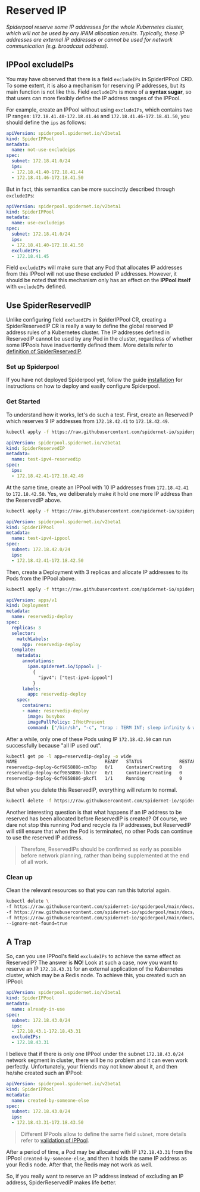 # Reserved IP

*Spiderpool reserve some IP addresses for the whole Kubernetes cluster, which will not be used by any IPAM allocation results. Typically, these IP addresses are external IP addresses or cannot be used for network communication (e.g. broadcast address).*

## IPPool excludeIPs

You may have observed that there is a field `excludeIPs` in SpiderIPPool CRD. To some extent, it is also a mechanism for reserving IP addresses, but its main function is not like this. Field `excludeIPs` is more of a **syntax sugar**, so that users can more flexibly define the IP address ranges of the IPPool.

For example, create an IPPool without using `excludeIPs`, which contains two IP ranges: `172.18.41.40-172.18.41.44` and `172.18.41.46-172.18.41.50`, you should define the `ips` as follows:

```yaml
apiVersion: spiderpool.spidernet.io/v2beta1
kind: SpiderIPPool
metadata:
  name: not-use-excludeips
spec:
  subnet: 172.18.41.0/24
  ips:
  - 172.18.41.40-172.18.41.44
  - 172.18.41.46-172.18.41.50
```

But in fact, this semantics can be more succinctly described through `excludeIPs`:

```yaml
apiVersion: spiderpool.spidernet.io/v2beta1
kind: SpiderIPPool
metadata:
  name: use-excludeips
spec:
  subnet: 172.18.41.0/24
  ips:
  - 172.18.41.40-172.18.41.50
  excludeIPs:
  - 172.18.41.45
```

Field `excludeIPs` will make sure that any Pod that allocates IP addresses from this IPPool will not use these excluded IP addresses. However, it should be noted that this mechanism only has an effect on the **IPPool itself** with `excludeIPs` defined.

## Use SpiderReservedIP

Unlike configuring field `excluedIPs` in SpiderIPPool CR, creating a SpiderReservedIP CR is really a way to define the global reserved IP address rules of a Kubernetes cluster. The IP addresses defined in ReservedIP cannot be used by any Pod in the cluster, regardless of whether some IPPools have inadvertently defined them. More details refer to [definition of SpiderReservedIP](https://github.com/spidernet-io/spiderpool/blob/main/docs/reference/crd-spiderreservedip.md).

### Set up Spiderpool

If you have not deployed Spiderpool yet, follow the guide [installation](https://github.com/spidernet-io/spiderpool/blob/main/docs/usage/install.md) for instructions on how to deploy and easily configure Spiderpool.

### Get Started

To understand how it works, let's do such a test. First, create an ReservedIP which reserves 9 IP addresses from `172.18.42.41` to `172.18.42.49`.

```bash
kubectl apply -f https://raw.githubusercontent.com/spidernet-io/spiderpool/main/docs/example/reserved-ip/test-ipv4-reservedip.yaml
```

```yaml
apiVersion: spiderpool.spidernet.io/v2beta1
kind: SpiderReservedIP
metadata:
  name: test-ipv4-reservedip
spec:
  ips:
  - 172.18.42.41-172.18.42.49
```

At the same time, create an IPPool with 10 IP addresses from `172.18.42.41` to `172.18.42.50`. Yes, we deliberately make it hold one more IP address than the ReservedIP above.

```bash
kubectl apply -f https://raw.githubusercontent.com/spidernet-io/spiderpool/main/docs/example/reserved-ip/test-ipv4-ippool.yaml
```

```yaml
apiVersion: spiderpool.spidernet.io/v2beta1
kind: SpiderIPPool
metadata:
  name: test-ipv4-ippool
spec:
  subnet: 172.18.42.0/24
  ips:
  - 172.18.42.41-172.18.42.50
```

Then, create a Deployment with 3 replicas and allocate IP addresses to its Pods from the IPPool above.

```bash
kubectl apply -f https://raw.githubusercontent.com/spidernet-io/spiderpool/main/docs/example/reserved-ip/reservedip-deploy.yaml
```

```yaml
apiVersion: apps/v1
kind: Deployment
metadata:
  name: reservedip-deploy
spec:
  replicas: 3
  selector:
    matchLabels:
      app: reservedip-deploy
  template:
    metadata:
      annotations:
        ipam.spidernet.io/ippool: |-
          {
            "ipv4": ["test-ipv4-ippool"]
          }
      labels:
        app: reservedip-deploy
    spec:
      containers:
      - name: reservedip-deploy
        image: busybox
        imagePullPolicy: IfNotPresent
        command: ["/bin/sh", "-c", "trap : TERM INT; sleep infinity & wait"]
```

After a while, only one of these Pods using IP `172.18.42.50` can run successfully because "all IP used out".

```bash
kubectl get po -l app=reservedip-deploy -o wide
NAME                                 READY   STATUS              RESTARTS   AGE   IP             NODE            
reservedip-deploy-6cf9858886-cm7bp   0/1     ContainerCreating   0          35s   <none>         spider-worker
reservedip-deploy-6cf9858886-lb7cr   0/1     ContainerCreating   0          35s   <none>         spider-worker
reservedip-deploy-6cf9858886-pkcfl   1/1     Running             0          35s   172.18.42.50   spider-worker
```

But when you delete this ReservedIP, everything will return to normal.

```bash
kubectl delete -f https://raw.githubusercontent.com/spidernet-io/spiderpool/main/docs/example/reserved-ip/test-ipv4-reservedip.yaml
```

Another interesting question is that what happens if an IP address to be reserved has been allocated before ReservedIP is created? Of course, we dare not stop this running Pod and recycle its IP addresses, but ReservedIP will still ensure that when the Pod is terminated, no other Pods can continue to use the reserved IP address.

> Therefore, ReservedIPs should be confirmed as early as possible before network planning, rather than being supplemented at the end of all work.

### Clean up

Clean the relevant resources so that you can run this tutorial again.

```bash
kubectl delete \
-f https://raw.githubusercontent.com/spidernet-io/spiderpool/main/docs/example/reserved-ip/test-ipv4-reservedip.yaml \
-f https://raw.githubusercontent.com/spidernet-io/spiderpool/main/docs/example/reserved-ip/test-ipv4-ippool.yaml \
-f https://raw.githubusercontent.com/spidernet-io/spiderpool/main/docs/example/reserved-ip/reservedip-deploy.yaml \
--ignore-not-found=true
```

## A Trap

So, can you use IPPool's field `excludeIPs` to achieve the same effect as ReservedIP? The answer is **NO**! Look at such a case, now you want to reserve an IP `172.18.43.31` for an external application of the Kubernetes cluster, which may be a Redis node. To achieve this, you created such an IPPool:

```yaml
apiVersion: spiderpool.spidernet.io/v2beta1
kind: SpiderIPPool
metadata:
  name: already-in-use
spec:
  subnet: 172.18.43.0/24
  ips:
  - 172.18.43.1-172.18.43.31
  excludeIPs:
  - 172.18.43.31
```

I believe that if there is only one IPPool under the subnet `172.18.43.0/24` network segment in cluster, there will be no problem and it can even work perfectly. Unfortunately, your friends may not know about it, and then he/she created such an IPPool:

```yaml
apiVersion: spiderpool.spidernet.io/v2beta1
kind: SpiderIPPool
metadata:
  name: created-by-someone-else
spec:
  subnet: 172.18.43.0/24
  ips:
  - 172.18.43.31-172.18.43.50
```

> Different IPPools allow to define the same field `subnet`, more details refer to [validation of IPPool](TODO).

After a period of time, a Pod may be allocated with IP `172.18.43.31` from the IPPool `created-by-someone-else`, and then it holds the same IP address as your Redis node. After that, the Redis may not work as well.

So, if you really want to reserve an IP address instead of excluding an IP address, SpiderReservedIP makes life better.
